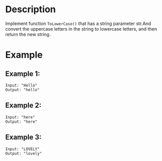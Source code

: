 # Description
Implement function `ToLowerCase()` that has a string parameter str.And convert the uppercase letters in the string to lowercase letters, and then return the new string.

# Example
## Example 1:
```
Input: "Hello"
Output: "hello"
```
## Example 2:
```
Input: "here"
Output: "here"
```
## Example 3:
```
Input: "LOVELY"
Output: "lovely"
```
